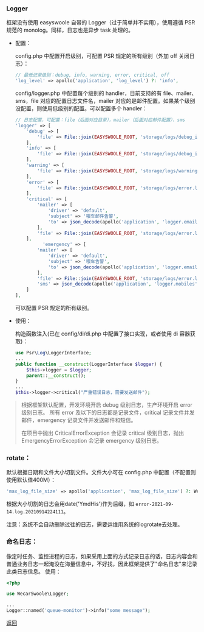 ### Logger

框架没有使用 easyswoole 自带的 Logger（过于简单并不实用），使用遵循 PSR 规范的 monolog。同样，日志也是异步 task 处理的。

- 配置：

  config.php 中配置开启级别，可配置 PSR 规定的所有级别（外加 off 关闭日志）：

  ```php
  // 最低记录级别：debug, info, warning, error, critical, off
  'log_level' => apollo('application', 'log_level') ?: 'info',
  ```

  config/logger.php 中配置每个级别的 handler，目前支持的有 file、mailer、sms，file 对应的配置日志文件名，mailer 对应的是邮件配置。如果某个级别没配置，则使用低级别的配置。可以配置多个 handler：

  ```php
  // 日志配置，可配置：file（后面对应目录），mailer（后面对应邮件配置）、sms
  'logger' => [
      'debug' => [
          'file' => File::join(EASYSWOOLE_ROOT, 'storage/logs/debug_info.log'),
      ],
      'info' => [
          'file' => File::join(EASYSWOOLE_ROOT, 'storage/logs/debug_info.log'),
      ],
      'warning' => [
          'file' => File::join(EASYSWOOLE_ROOT, 'storage/logs/warning.log'),
      ],
      'error' => [
          'file' => File::join(EASYSWOOLE_ROOT, 'storage/logs/error.log'),
      ],
      'critical' => [
          'mailer' => [
              'driver' => 'default',
              'subject' => '喂车邮件告警',
              'to' => json_decode(apollo('application', 'logger.emails'), true) ?: []
          ],
          'file' => File::join(EASYSWOOLE_ROOT, 'storage/logs/error.log'),
      ],
    	    'emergency' => [
          'mailer' => [
              'driver' => 'default',
              'subject' => '喂车告警',
              'to' => json_decode(apollo('application', 'logger.emails'), true) ?: []
          ],
          'file' => File::join(EASYSWOOLE_ROOT, 'storage/logs/error.log'),
          'sms' => json_decode(apollo('application', 'logger.mobiles'), true) ?: []
      ]
  ],
  ```
  
  可以配置 PSR 规定的所有级别。
  
- 使用：

  构造函数注入(已在 config/di/di.php 中配置了接口实现，或者使用 di 容器获取)：

  ```php
  use Psr\Log\LoggerInterface;
  ...
  public function __construct(LoggerInterface $logger) {
      $this->logger = $logger;
      parent::__construct();
  }
  ...
  $this->logger->critical("严重错误日志，需要发送邮件");
  ```

> 根据框架默认配置，开发环境开启 debug 级别日志，生产环境开启 error 级别日志。
> 所有 error 及以下的日志都是记录文件，critical 记录文件并发邮件，emergency 记录文件并发送邮件和短信。
>
> 在项目中抛出 CriticalErrorException 会记录 critical 级别日志，抛出 EmergencyErrorException 会记录 emergency 级别日志。

### rotate：
默认根据日期和文件大小切割文件。文件大小可在 config.php 中配置（不配置则使用默认值400M）：
```php
'max_log_file_size' => apollo('application', 'max_log_file_size') ?: WecarFileHandler::DEFAULT_FILE_SIZE,
```

根据大小切割的日志会用date('YmdHis')作为后缀，如 `error-2021-09-14.log.20210914224111`。

注意：系统不会自动删除过往的日志，需要运维用系统的logrotate去处理。

### 命名日志：
像定时任务、监控进程的日志，如果采用上面的方式记录日志的话，日志内容会和普通业务日志一起淹没在海量信息中，不好找，因此框架提供了"命名日志"来记录此类日志信息。
使用：
```php
<?php

use WecarSwoole\Logger;

...
Logger::named('queue-monitor')->info("some message");
```

[返回](../README.md)
